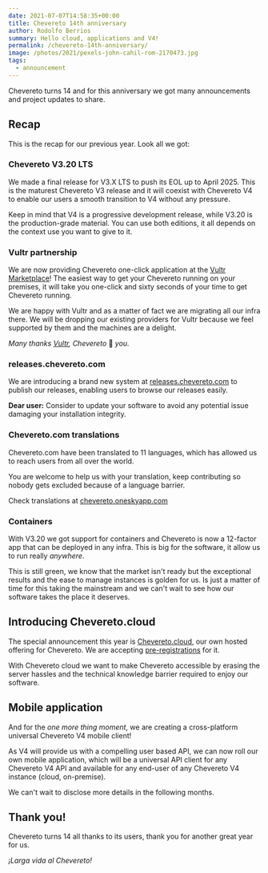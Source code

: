 ```yaml
---
date: 2021-07-07T14:58:35+00:00
title: Chevereto 14th anniversary
author: Rodolfo Berrios
summary: Hello cloud, applications and V4!
permalink: /chevereto-14th-anniversary/
image: /photos/2021/pexels-john-cahil-rom-2170473.jpg
tags:
  - announcement
---
```

Chevereto turns 14 and for this anniversary we got many announcements and project updates to share.

## Recap

This is the recap for our previous year. Look all we got:

### Chevereto V3.20 LTS

We made a final release for V3.X LTS to push its EOL up to April 2025. This is the maturest Chevereto V3 release and it will coexist with Chevereto V4 to enable our users a smooth transition to V4 without any pressure.

Keep in mind that V4 is a progressive development release, while V3.20 is the production-grade material. You can use both editions, it all depends on the context use you want to give to it.

### Vultr partnership

We are now providing Chevereto one-click application at the [Vultr Marketplace](https://chv.to/vultr)! The easiest way to get your Chevereto running on your premises, it will take you one-click and sixty seconds of your time to get Chevereto running.

We are happy with Vultr and as a matter of fact we are migrating all our infra there. We will be dropping our existing providers for Vultr because we feel supported by them and the machines are a delight.

_Many thanks [Vultr](https://www.vultr.com/), Chevereto_ 💖 _you._

### releases.chevereto.com

We are introducing a brand new system at [releases.chevereto.com](https://releases.chevereto.com/) to publish our releases, enabling users to browse our releases easily.

**Dear user:** Consider to update your software to avoid any potential issue damaging your installation integrity.

### Chevereto.com translations

Chevereto.com have been translated to 11 languages, which has allowed us to reach users from all over the world.

You are welcome to help us with your translation, keep contributing so nobody gets excluded because of a language barrier.

Check translations at [chevereto.oneskyapp.com](https://chevereto.oneskyapp.com/collaboration/project?id=381522)

### Containers

With V3.20 we got support for containers and Chevereto is now a 12-factor app that can be deployed in any infra. This is big for the software, it allow us to run really _anywhere_.

This is still green, we know that the market isn't ready but the exceptional results and the ease to manage instances is golden for us. Is just a matter of time for this taking the mainstream and we can't wait to see how our software takes the place it deserves.

## Introducing Chevereto.cloud

The special announcement this year is [Chevereto.cloud](https://chevereto.com/cloud), our own hosted offering for Chevereto. We are accepting [pre-registrations](https://forms.gle/PTKDXEXL3Rca3LjV7) for it.

With Chevereto cloud we want to make Chevereto accessible by erasing the server hassles and the technical knowledge barrier required to enjoy our software.

## Mobile application

And for the _one more thing moment_, we are creating a cross-platform universal Chevereto V4 mobile client!

As V4 will provide us with a compelling user based API, we can now roll our own mobile application, which will be a universal API client for any Chevereto V4 API and available for any end-user of any Chevereto V4 instance (cloud, on-premise).

We can't wait to disclose more details in the following months.

## Thank you!

Chevereto turns 14 all thanks to its users, thank you for another great year for us.

_¡Larga vida al Chevereto!_
